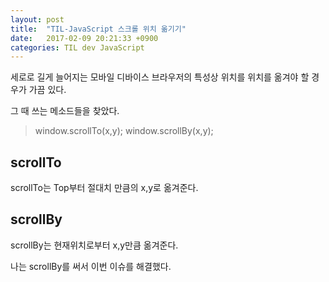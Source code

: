 ```yaml
---
layout: post
title:  "TIL-JavaScript 스크롤 위치 옮기기"
date:   2017-02-09 20:21:33 +0900
categories: TIL dev JavaScript
---
```


세로로 길게 늘어지는 모바일 디바이스 브라우저의 특성상 위치를 위치를 옮겨야 할 경우가 가끔 있다.

그 때 쓰는 메소드들을 찾았다.

> window.scrollTo(x,y);
> window.scrollBy(x,y);

## scrollTo
scrollTo는 Top부터 절대치 만큼의 x,y로 옮겨준다.

## scrollBy
scrollBy는 현재위치로부터 x,y만큼 옮겨준다.

나는 scrollBy를 써서 이번 이슈를 해결했다.
